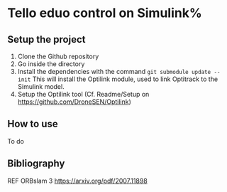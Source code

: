 # Tello eduo control on Simulink%

## Setup the project

1. Clone the Github repository
2. Go inside the directory
3. Install the dependencies with the command `git submodule update --init`
   This will install the Optilink module, used to link Optitrack to the Simulink model.
4. Setup the Optilink tool (Cf. Readme/Setup on https://github.com/DroneSEN/Optilink)

## How to use

To do

## Bibliography

REF ORBslam 3
https://arxiv.org/pdf/2007.11898
